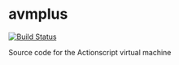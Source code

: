 avmplus
=======

[![Build Status](https://travis-ci.org/vpmedia/avmplus.svg?branch=master)](https://travis-ci.org/vpmedia/avmplus)

Source code for the Actionscript virtual machine 
